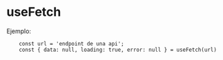 # useFetch

Ejemplo:
```
    const url = 'endpoint de una api';
    const { data: null, loading: true, error: null } = useFetch(url)
```